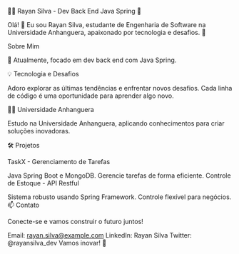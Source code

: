 👨‍💻 Rayan Silva - Dev Back End Java Spring 🌱

Olá! 👋 Eu sou Rayan Silva, estudante de Engenharia de Software na Universidade Anhanguera, apaixonado por tecnologia e desafios. 🚀

Sobre Mim

📘 Atualmente, focado em dev back end com Java Spring.

💡 Tecnologia e Desafios

Adoro explorar as últimas tendências e enfrentar novos desafios. Cada linha de código é uma oportunidade para aprender algo novo.

👨‍🎓 Universidade Anhanguera

Estudo na Universidade Anhanguera, aplicando conhecimentos para criar soluções inovadoras.

🛠️ Projetos

TaskX - Gerenciamento de Tarefas

Java Spring Boot e MongoDB.
Gerencie tarefas de forma eficiente.
Controle de Estoque - API Restful

Sistema robusto usando Spring Framework.
Controle flexível para negócios.
📫 Contato

Conecte-se e vamos construir o futuro juntos!

Email: rayan.silva@example.com
LinkedIn: Rayan Silva
Twitter: @rayansilva_dev
Vamos inovar! 🚀
